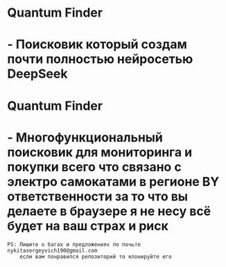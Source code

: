 # Quantum Finder
#  - Поисковик который создам почти полностью нейросетью DeepSeek 
# Quantum Finder 
#  - Многофункциональный поисковик для мониторинга и покупки всего что связано с электро самокатами в регионе BY ответственности за то что вы делаете в браузере я не несу всё будет на ваш страх и риск


    
    
    
    
    PS: Пишите о багах и предложениях по почьте nykitasergeyvich190@gmail.com
        если вам понравился репозиторий то клонируйте его
